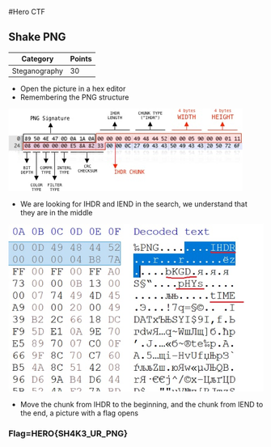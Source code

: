 #Hero CTF
## Shake PNG

Category | Points 
--- | --- 
Steganography | 30 

- Open the picture in a hex editor
- Remembering the PNG structure

![screen](public/shake-png.jpg)

- We are looking for IHDR and IEND in the search, we understand that they are in the middle 

![screen](public/screen-hex.jpg)

- Move the chunk from IHDR to the beginning, and the chunk from IEND to the end, a picture with a flag opens

### Flag=HERO{SH4K3_UR_PNG}
